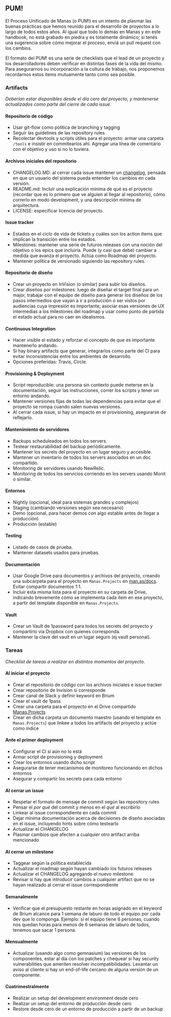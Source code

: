 ## PUM!
El Proceso Unificado de Manas (o PUM!) es un intento de plasmar las buenas prácticas que hemos reunido para el desarrollo de proyectos a lo largo de todos estos años. Al igual que todo lo demás en Manas y en este handbook, no está grabado en piedra y es totalmente dinámico; si tenés una sugerencia sobre cómo mejorar el proceso, enviá un pull request con los cambios.

El formato del PUM! es una serie de checklists que el lead de un proyecto y los desarrolladores deben verificar en distintas fases de la vida del mismo. Para asegurarnos su incorporación a la cultura de trabajo, nos proponemos recordarnos estos items mutuamente tanto como sea posible.

### Artifacts

_Deberían estar disponibles desde el día cero del proyecto, y mantenerse actualizados como parte del cierre de cada issue._

#### Repositorio de código
* Usar git-flow como política de branching y tagging
* Seguir las guidelines de las repository rules
* Recolectar devtools y scripts útiles para el proyecto: armar una carpeta `/tools` e insistir en commitearlos ahí. Agregar una línea de comentario con el objetivo y uso si no lo tuviera.

#### Archivos iniciales del repositorio
* CHANGELOG.MD: al cerrar cada issue mantener un [changelog](http://keepachangelog.com/), pensada en que un usuario del sistema pueda entender los cambios en cada versión.
* README.md: Incluir una explicación mínima de qué es el proyecto (recordar que es lo primero que ve alguien al llegar al repositorio), cómo correrlo en modo development, y una descripción mínima de arquitectura.
* LICENSE: especificar licencia del proyecto.

#### Issue tracker
* Estados en el ciclo de vida de tickets y cuáles son los action items que implican la transición entre los estados.
* Milestones: mantener una serie de futuros releases con una noción del objetivo o los epics que incluiría. Puede (y casi que debe) cambiar a medida que avanza el proyecto. Actúa como Roadmap del proyecto.
* Mantener política de versionado siguiendo las repository rules.

#### Repositorio de diseño
* Crear un proyecto en InVision (o similar) para subir los diseños.
* Crear diseños por milestones: luego de diseñar el target final para un major, trabajar con el equipo de diseño para generar los diseños de los pasos intermedios que vayan a ir a producción o ser vistos por audiencias cuya impresión es importante; asociar esas versiones de UX intermedias a los milestones del roadmap y usar como punto de partida el estado actual para no caer en idealismos.

#### Continuous Integration
* Hacer visible el estado y reforzar el concepto de que es importante mantenerlo andando.
* Si hay binary artifacts que generar, integrarlos como parte del CI para evitar inconsistencias entre los ambientes de desarrollo.
* Opciones preferidas: Travis, Circle.

#### Provisioning & Deployment
* Script reproducible: una persona sin contexto puede meterse en la documentación, seguir las instrucciones, correr los scripts y tener un entorno andando.
* Mantener versiones fijas de todas las dependencias para evitar que el proyecto se rompa cuando salen nuevas versiones.
* Al cerrar cada issue, si hay un impacto en el provisioning, asegurarse de reflejarlo.

#### Mantenimiento de servidores
* Backups scheduleados en todos los servers.
* Testear restaurabilidad del backup periódicamente.
* Mantener los secrets del proyecto en un lugar seguro y accesible.
* Mantener un inventario de todos los servers asociados en un doc compartido.
* Monitoring de servidores usando NewRelic.
* Monitoring de todos los servicios corriendo en los servers usando Monit o similar.

#### Entornos
* Nightly (opcional, ideal para sistemas grandes y complejos)
* Staging (cambiando versiones según sea necesario)
* Demo (opcional, para hacer demos con algo estable antes de llegar a producción)
* Producción (estable)

#### Testing
* Listado de casos de prueba.
* Mantener datasets usados para pruebas.

#### Documentación
* Usar Google Drive para documentos y archivos del proyecto, creando una subcarpeta para el proyecto en `Manas.Projects` en [man.as/docs](http://man.as/docs). Evitar compartir documentos 1:1.
* Incluir esta misma lista para el proyecto en su carpeta de Drive, indicando brevemente cómo se implementa cada item en ese proyecto, a partir del template disponible en `Manas.Projects`.

#### Vault
* Crear un Vault de 1password para todos los secrets del proyecto y compartirlo via Dropbox con quienes corresponda.
* Mantener la clave del vault en un lugar seguro (ej vault personal).

### Tareas

_Checklist de tareas a realizar en distintos momentos del proyecto._

#### Al iniciar el proyecto
* Crear el repositorio de código con los archivos iniciales e issue tracker
* Crear repositorio de Invision si corresponde
* Crear canal de Slack y definir keyword en Brium
* Crear el vault de 1pass
* Crear una carpeta para el proyecto en el Drive compartido [Manas.Projects](http://man.as/docs)
* Crear en dicha carpeta un documento maestro (usando el template en `Manas.Projects`) que linkee a todos los artifacts del proyecto y actúe como índice

#### Ante el primer deployment
* Configurar el CI si aún no lo está
* Armar script de provisioning y deployment
* Crear los entornos usando dicho script
* Asegurarse de tener mecanismos de monitoreo funcionando en dichos entornos
* Asegurar y compartir los secrets para cada entorno

#### Al cerrar un issue
* Respetar el formato de mensaje de commit según las repository rules
* Pensar el _por qué_ del commit y menos en el _qué_ al escribirlo
* Linkear al issue correspondiente en cada commit
* Dejar mínima documentación acerca de decisiones de diseño asociadas en el issue, incluyendo hints sobre cómo testearlo
* Actualizar el CHANGELOG
* Plasmar cambios que afecten a cualquier otro artifact arriba mencionado

#### Al cerrar un milestone
* Taggear según la política establecida
* Actualizar el roadmap según hayan cambiado los futuros releases
* Actualizar el CHANGELOG agregando el nuevo milestone
* Revisar si hay que introducir cambios a cualquier artifact que no se hayan realizado al cerrar el issue correspondiente

#### Semanalmente
* Verificar que el presupuesto restante en horas asignado en el keyword de Brium alcance para 1 semana de laburo de todo el equipo por cada dev que lo componga. Ejemplo: si el equipo tiene 6 personas, cuando nos quedan horas para menos de 6 semanas de laburo de todos, tenemos que sacar 1 persona.

#### Mensualmente
* Actualizar (usando algo como gemnasium) las versiones de los componentes, estar al día con los patches y chequear si hay security vulnerabilities que ameriten resolver incompatibilidades. Levantar un aviso al cliente si hay un end-of-life cercano de alguna versión de un componente.

#### Cuatrimestralmente
* Realizar un setup del development environment desde cero
* Realizar un setup del entorno de producción desde cero
* Restore desde cero de un entorno de producción a partir de un backup
